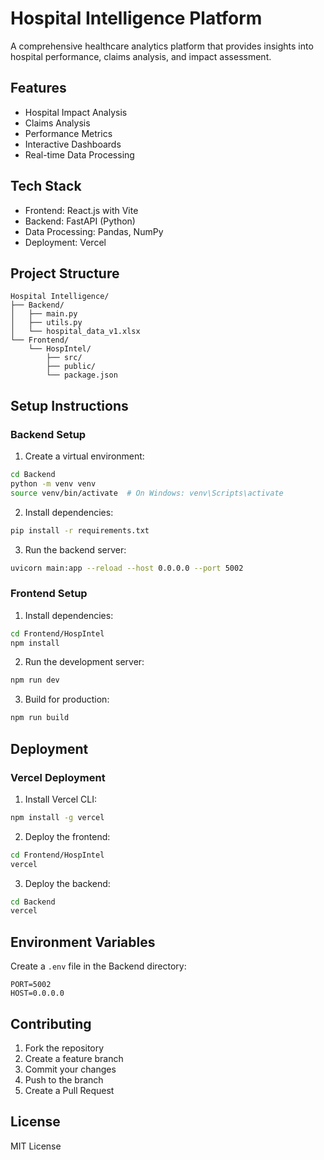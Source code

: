 # Hospital Intelligence Platform

A comprehensive healthcare analytics platform that provides insights into hospital performance, claims analysis, and impact assessment.

## Features

- Hospital Impact Analysis
- Claims Analysis
- Performance Metrics
- Interactive Dashboards
- Real-time Data Processing

## Tech Stack

- Frontend: React.js with Vite
- Backend: FastAPI (Python)
- Data Processing: Pandas, NumPy
- Deployment: Vercel

## Project Structure

```
Hospital Intelligence/
├── Backend/
│   ├── main.py
│   ├── utils.py
│   └── hospital_data_v1.xlsx
└── Frontend/
    └── HospIntel/
        ├── src/
        ├── public/
        └── package.json
```

## Setup Instructions

### Backend Setup

1. Create a virtual environment:
```bash
cd Backend
python -m venv venv
source venv/bin/activate  # On Windows: venv\Scripts\activate
```

2. Install dependencies:
```bash
pip install -r requirements.txt
```

3. Run the backend server:
```bash
uvicorn main:app --reload --host 0.0.0.0 --port 5002
```

### Frontend Setup

1. Install dependencies:
```bash
cd Frontend/HospIntel
npm install
```

2. Run the development server:
```bash
npm run dev
```

3. Build for production:
```bash
npm run build
```

## Deployment

### Vercel Deployment

1. Install Vercel CLI:
```bash
npm install -g vercel
```

2. Deploy the frontend:
```bash
cd Frontend/HospIntel
vercel
```

3. Deploy the backend:
```bash
cd Backend
vercel
```

## Environment Variables

Create a `.env` file in the Backend directory:

```
PORT=5002
HOST=0.0.0.0
```

## Contributing

1. Fork the repository
2. Create a feature branch
3. Commit your changes
4. Push to the branch
5. Create a Pull Request

## License

MIT License 